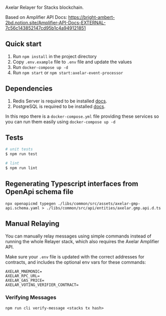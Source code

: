 Axelar Relayer for Stacks blockchain.

Based on Amplifier API Docs: https://bright-ambert-2bd.notion.site/Amplifier-API-Docs-EXTERNAL-7c56c143852147cd95b1c4a949121851

## Quick start

1. Run `npm install` in the project directory
2. Copy `.env.example` file to `.env` file and update the values
3. Run `docker-compose up -d`
4. Run `npm start` or `npm start:axelar-event-processor`

## Dependencies

1. Redis Server is required to be installed [docs](https://redis.io/).
2. PostgreSQL is required to be installed [docs](https://www.postgresql.org/).

In this repo there is a `docker-compose.yml` file providing these services so you can run them easily using `docker-compose up -d`

## Tests

```bash
# unit tests
$ npm run test

# lint
$ npm run lint
```

## Regenerating Typescript interfaces from OpenApi schema file

`npx openapicmd typegen ./libs/common/src/assets/axelar-gmp-api.schema.yaml > ./libs/common/src/api/entities/axelar.gmp.api.d.ts`

## Manual Relaying

You can manually relay messages using simple commands instead of running the whole Relayer stack, which also requires the Axelar Amplifier API.

Make sure your `.env` file is updated with the correct addresses for contracts, and includes the optional env vars for these commands:

```dotenv
AXELAR_MNEMONIC=
AXELAR_RPC_URL=
AXELAR_GAS_PRICE=
AXELAR_VOTING_VERIFIER_CONTRACT=
```

### Verifying Messages

```shell
npm run cli verify-message <stacks tx hash>
```